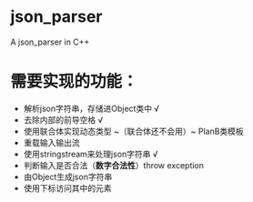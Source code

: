 # json_parser
A json_parser in C++
# 需要实现的功能：
- 解析json字符串，存储进Object类中 √
- 去除内部的前导空格 √
- 使用联合体实现动态类型 ~（联合体还不会用）~ PlanB类模板
- 重载输入输出流
- 使用stringstream来处理json字符串 √
- 判断输入是否合法（**数字合法性**）throw exception
- 由Object生成json字符串
- 使用下标访问其中的元素